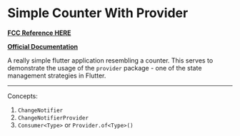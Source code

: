 # Simple Counter With Provider

[__FCC Reference HERE__ ](https://www.freecodecamp.org/news/provider-pattern-in-flutter/)


[__Official Documentation__](https://flutter.dev/docs/development/data-and-backend/state-mgmt/simple#our-example)

A really simple flutter application resembling a counter. This serves to demonstrate the usage of the `provider` package - one of the state management strategies in Flutter.

---

Concepts:
1. `ChangeNotifier`
1. `ChangeNotifierProvider`
1. `Consumer<Type>` or `Provider.of<Type>()`